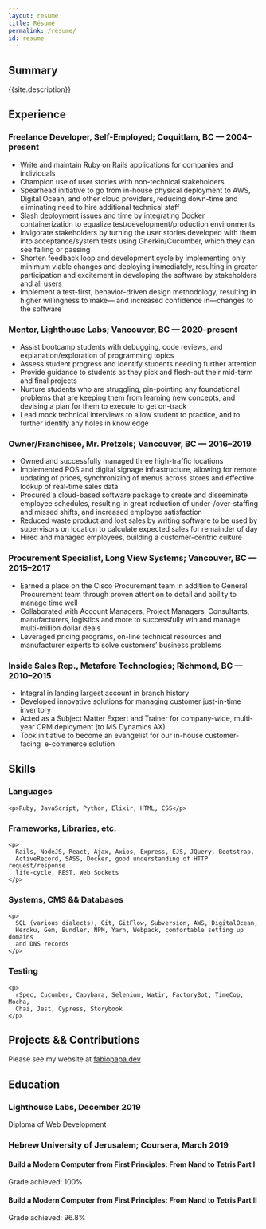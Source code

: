 ```yaml
---
layout: resume
title: Résumé
permalink: /resume/
id: resume
---
```


## Summary

{{site.description}}

## Experience

### Freelance Developer, Self-Employed; Coquitlam, BC — 2004–present

- Write and maintain Ruby on Rails applications for companies and individuals
- Champion use of user stories with non-technical stakeholders
- Spearhead initiative to go from in-house physical deployment to AWS, Digital
  Ocean, and other cloud providers, reducing down-time and eliminating need to
  hire additional technical staff
- Slash deployment issues and time by integrating Docker containerization to
  equalize test/development/production environments
- Invigorate stakeholders by turning the user stories developed with them into
  acceptance/system tests using Gherkin/Cucumber, which they can see failing or
  passing
- Shorten feedback loop and development cycle by implementing only minimum
  viable changes and deploying immediately, resulting in greater participation
  and excitement in developing the software by stakeholders and all users
- Implement a test-first, behavior-driven design methodology, resulting in
  higher willingness to make— and increased confidence in—changes to the
  software

### Mentor, Lighthouse Labs; Vancouver, BC — 2020–present

- Assist bootcamp students with debugging, code reviews, and
  explanation/exploration of programming topics
- Assess student progress and identify students needing further attention
- Provide guidance to students as they pick and flesh-out their mid-term and
  final projects
- Nurture students who are struggling, pin-pointing any foundational problems
  that are keeping them from learning new concepts, and devising a plan for them
  to execute to get on-track
- Lead mock technical interviews to allow student to practice, and to further
  identify any holes in knowledge

### Owner/Franchisee, Mr. Pretzels; Vancouver, BC — 2016–2019

- Owned and successfully managed three high-traffic locations
- Implemented POS and digital signage infrastructure, allowing for remote
  updating of prices, synchronizing of menus across stores and effective lookup
  of real-time sales data
- Procured a cloud-based software package to create and disseminate employee
  schedules, resulting in great reduction of under-/over-staffing and missed
  shifts, and increased employee satisfaction
- Reduced waste product and lost sales by writing software to be used by
  supervisors on location to calculate expected sales for remainder of day
- Hired and managed employees, building a customer-centric culture

### Procurement Specialist, Long View Systems; Vancouver, BC — 2015–2017

- Earned a place on the Cisco Procurement team in addition to General
  Procurement team through proven attention to detail and ability to manage time
  well
- Collaborated with Account Managers, Project Managers, Consultants,
  manufacturers, logistics and more to successfully win and manage multi-million
  dollar deals
- Leveraged pricing programs, on-line technical resources and manufacturer
  experts to solve customers’ business problems

### Inside Sales Rep., Metafore Technologies; Richmond, BC — 2010–2015

- Integral in landing largest account in branch history
- Developed innovative solutions for managing customer just-in-time inventory
- Acted as a Subject Matter Expert and Trainer for company-wide, multi-year CRM
  deployment (to MS Dynamics AX)
- Took initiative to become an evangelist for our in-house customer-facing 
  e-commerce solution

## Skills

<section id="skillz">
  <div class="languages">
    <h3>Languages</h3>

    <p>Ruby, JavaScript, Python, Elixir, HTML, CSS</p>

  </div>
  <div class="frameworks">
    <h3>Frameworks, Libraries, etc.</h3>

    <p>
      Rails, NodeJS, React, Ajax, Axios, Express, EJS, JQuery, Bootstrap,
      ActiveRecord, SASS, Docker, good understanding of HTTP request/response
      life-cycle, REST, Web Sockets
    </p>

  </div>
  <div class="systems">
    <h3>Systems, CMS && Databases</h3>

    <p>
      SQL (various dialects), Git, GitFlow, Subversion, AWS, DigitalOcean,
      Heroku, Gem, Bundler, NPM, Yarn, Webpack, comfortable setting up domains
      and DNS records
    </p>

  </div>
  <div class="testing">
    <h3>Testing</h3>

    <p>
      rSpec, Cucumber, Capybara, Selenium, Watir, FactoryBot, TimeCop, Mocha,
      Chai, Jest, Cypress, Storybook
    </p>

  </div>
</section>

## Projects && Contributions

Please see my website at [fabiopapa.dev](https://www.fabiopapa.dev)

## Education

### Lighthouse Labs, December 2019

Diploma of Web Development

### Hebrew University of Jerusalem; Coursera, March 2019

#### Build a Modern Computer from First Principles: From Nand to Tetris Part I

Grade achieved: 100%

#### Build a Modern Computer from First Principles: From Nand to Tetris Part II

Grade achieved: 96.8%
